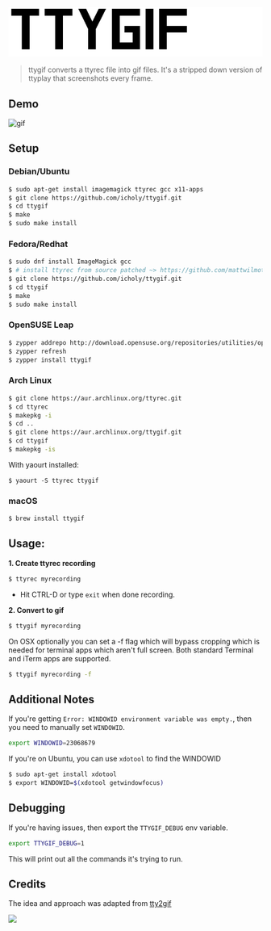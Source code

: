 ![](ttygif.png)

> ttygif converts a ttyrec file into gif files.
> It's a stripped down version of ttyplay that screenshots every frame.

## Demo

![gif](http://i.imgur.com/nvEHTgn.gif)

## Setup

### Debian/Ubuntu
``` sh
$ sudo apt-get install imagemagick ttyrec gcc x11-apps
$ git clone https://github.com/icholy/ttygif.git
$ cd ttygif
$ make
$ sudo make install
```

### Fedora/Redhat
``` sh
$ sudo dnf install ImageMagick gcc
$ # install ttyrec from source patched ~> https://github.com/mattwilmott/ttyrec
$ git clone https://github.com/icholy/ttygif.git
$ cd ttygif
$ make
$ sudo make install
```

### OpenSUSE Leap
```sh
$ zypper addrepo http://download.opensuse.org/repositories/utilities/openSUSE_Leap_42.2/utilities.repo
$ zypper refresh
$ zypper install ttygif
```

### Arch Linux
``` sh
$ git clone https://aur.archlinux.org/ttyrec.git
$ cd ttyrec
$ makepkg -i
$ cd ..
$ git clone https://aur.archlinux.org/ttygif.git
$ cd ttygif
$ makepkg -is
```

With yaourt installed:
```
$ yaourt -S ttyrec ttygif
```

### macOS
``` sh
$ brew install ttygif
```

## Usage:

**1. Create ttyrec recording**

``` sh
$ ttyrec myrecording
```

* Hit CTRL-D or type `exit` when done recording.

**2. Convert to gif**

``` sh
$ ttygif myrecording
```

On OSX optionally you can set a -f flag which will bypass cropping which is needed for terminal apps which aren't full screen. 
Both standard Terminal and iTerm apps are supported.

``` sh
$ ttygif myrecording -f
```

## Additional Notes

If you're getting `Error: WINDOWID environment variable was empty.`, then you need to manually set `WINDOWID`.

``` sh
export WINDOWID=23068679
```

If you're on Ubuntu, you can use `xdotool` to find the WINDOWID
``` sh
$ sudo apt-get install xdotool
$ export WINDOWID=$(xdotool getwindowfocus)
```

## Debugging

If you're having issues, then export the `TTYGIF_DEBUG` env variable.

``` sh
export TTYGIF_DEBUG=1
```

This will print out all the commands it's trying to run.

## Credits

The idea and approach was adapted from [tty2gif](https://bitbucket.org/antocuni/tty2gif)

![](http://i.imgur.com/9et8daN.jpg)

